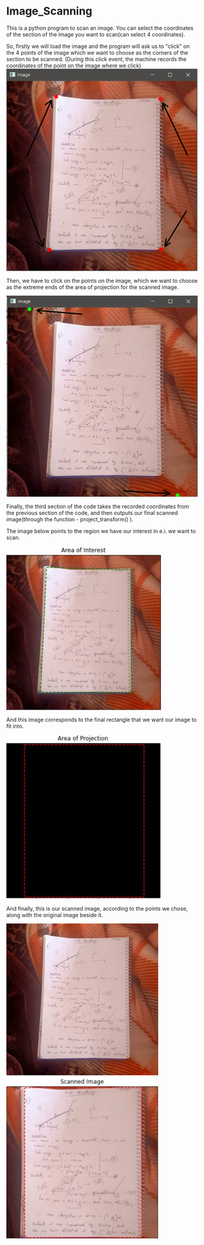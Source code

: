 # Image_Scanning

This is a python program to scan an image. You can select the coordinates of the section of the image you want to scan(can select 4 coordinates).

So, firstly we will load the image and the program will ask us to "click" on the 4 points of the image which we want to choose as the corners of the section to be scanned.
(During this click event, the machine records the coordinates of the point on the image where we click)
<img src="Images/Scanning1.png">

Then, we have to click on the points on the image, which we want to choose as the extreme ends of the area of projection for the scanned image.

<img src="Images/Scanning2.png">

Finally, the third section of the code takes the recorded coordinates from the previous section of the code, and then outputs our final scanned image(through the function - project_transform() ).

The image below points to the region we have our interest in e.i. we want to scan.

<img src="Images/Area_of _interest.JPG">

And this image corresponds to the final rectangle that we want our image to fit into.

<img src="Images/Area_of_projection.JPG">

And finally, this is our scanned image, according to the points we chose, along with the original image beside it.

<p float="left">
   <img src="Images/sheet1.jpg" width="400" />
  <img src="Images/Final_scanned_image.JPG" width="400" /> 
</p>

